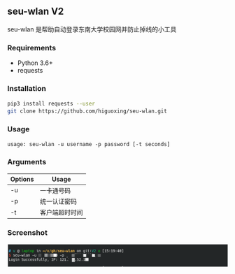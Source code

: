 ## seu-wlan V2

seu-wlan 是帮助自动登录东南大学校园网并防止掉线的小工具

### Requirements

* Python 3.6+
* requests

### Installation

```sh
pip3 install requests --user
git clone https://github.com/higuoxing/seu-wlan.git
```

### Usage
```
usage: seu-wlan -u username -p password [-t seconds]
```

### Arguments
| Options                   | Usage                                                             |
| ------------------------- | ----------------------------------------------------------------- |
| -u                        | 一卡通号码                                                          |
| -p                        | 统一认证密码                                                        |
| -t                        | 客户端超时时间                                                      |

### Screenshot

![](./.screenshot/seu-wlan-screenshot.png)
